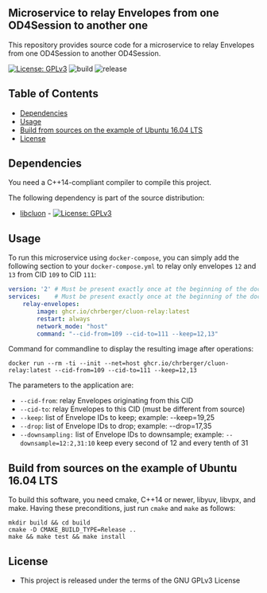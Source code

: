 ## Microservice to relay Envelopes from one OD4Session to another one 

This repository provides source code for a microservice to relay Envelopes
from one OD4Session to another OD4Session.

[![License: GPLv3](https://img.shields.io/badge/license-GPL--3-blue.svg)](https://www.gnu.org/licenses/gpl-3.0.txt) ![build](https://github.com/chrberger/cluon-relay/actions/workflows/build-docker-image.yml/badge.svg) ![release](https://github.com/chrberger/cluon-relay/actions/workflows/release.yml/badge.svg)


## Table of Contents
* [Dependencies](#dependencies)
* [Usage](#usage)
* [Build from sources on the example of Ubuntu 16.04 LTS](#build-from-sources-on-the-example-of-ubuntu-1604-lts)
* [License](#license)


## Dependencies
You need a C++14-compliant compiler to compile this project.

The following dependency is part of the source distribution:
* [libcluon](https://github.com/chrberger/libcluon) - [![License: GPLv3](https://img.shields.io/badge/license-GPL--3-blue.svg
)](https://www.gnu.org/licenses/gpl-3.0.txt)


## Usage
To run this microservice using `docker-compose`, you can simply add the following
section to your `docker-compose.yml` to relay only envelopes `12` and `13` from
CID `109` to CID `111`:

```yml
version: '2' # Must be present exactly once at the beginning of the docker-compose.yml file
services:    # Must be present exactly once at the beginning of the docker-compose.yml file
    relay-envelopes:
        image: ghcr.io/chrberger/cluon-relay:latest
        restart: always
        network_mode: "host"
        command: "--cid-from=109 --cid-to=111 --keep=12,13"
```

Command for commandline to display the resulting image after operations:
```
docker run --rm -ti --init --net=host ghcr.io/chrberger/cluon-relay:latest --cid-from=109 --cid-to=111 --keep=12,13
```

The parameters to the application are:
* `--cid-from`: relay Envelopes originating from this CID
* `--cid-to`: relay Envelopes to this CID (must be different from source)
* `--keep`: list of Envelope IDs to keep; example: --keep=19,25
* `--drop`: list of Envelope IDs to drop; example: --drop=17,35
* `--downsampling:` list of Envelope IDs to downsample; example: `--downsample=12:2,31:10`  keep every second of 12 and every tenth of 31


## Build from sources on the example of Ubuntu 16.04 LTS
To build this software, you need cmake, C++14 or newer, libyuv, libvpx, and make.
Having these preconditions, just run `cmake` and `make` as follows:

```
mkdir build && cd build
cmake -D CMAKE_BUILD_TYPE=Release ..
make && make test && make install
```


## License

* This project is released under the terms of the GNU GPLv3 License

